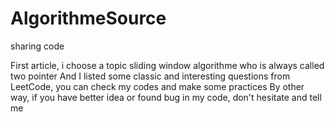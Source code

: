# AlgorithmeSource
sharing code


First article, i choose a topic sliding window algorithme who is always called two pointer
And I listed some classic and interesting questions from LeetCode, you can check my codes and make some practices
By other way, if you have better idea or found bug in my code, don't hesitate and tell me 
